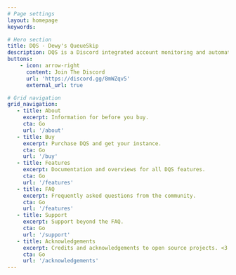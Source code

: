 ```yaml
---
# Page settings
layout: homepage
keywords:

# Hero section
title: DQS - Dewy's QueueSkip
description: DQS is a Discord integrated account monitoring and automation suite for modern anarchy Minecraft. 2 years in the making.
buttons:
    - icon: arrow-right
      content: Join The Discord
      url: 'https://discord.gg/8mWZqv5'
      external_url: true

# Grid navigation
grid_navigation:
   - title: About
     excerpt: Information for before you buy.
     cta: Go
     url: '/about'
   - title: Buy
     excerpt: Purchase DQS and get your instance.
     cta: Go
     url: '/buy'
   - title: Features
     excerpt: Documentation and overviews for all DQS features.
     cta: Go
     url: '/features'
   - title: FAQ
     excerpt: Frequently asked questions from the community.
     cta: Go
     url: '/features'
   - title: Support
     excerpt: Support beyond the FAQ.
     cta: Go
     url: '/support'
   - title: Acknowledgements
     excerpt: Credits and acknowledgements to open source projects. <3
     cta: Go
     url: '/acknowledgements'
---
```

